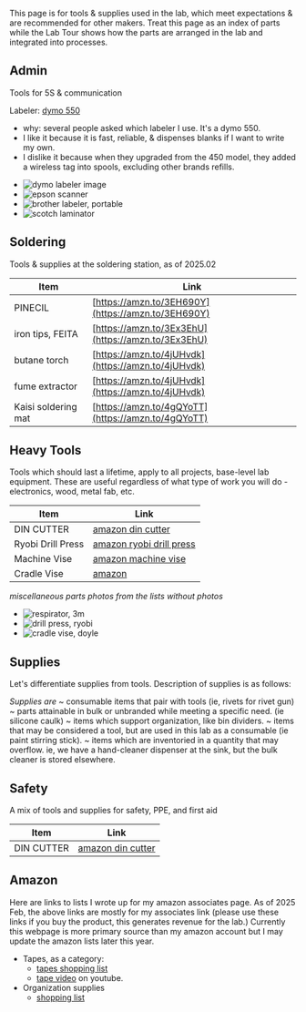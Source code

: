 This page is for tools & supplies used in the lab, which meet expectations & are recommended for other makers.  Treat this page as an index of parts while the Lab Tour shows how the parts are arranged in the lab and integrated into processes.

## Admin
Tools for 5S & communication

Labeler: [dymo 550](https://amzn.to/3Zqdt9n)
* why: several people asked which labeler I use.  It's a dymo 550.
* I like it because it is fast, reliable, & dispenses blanks if I want to write my own.
* I dislike it because when they upgraded from the 450 model, they added a wireless tag into spools, excluding other brands refills.

- ![dymo labeler image](img/img_dymoPrinter.jpg)
- ![epson scanner](img/img_epsonScanner.jpg)
- ![brother labeler, portable](img/img_brotherLabeler.jpg)
- ![scotch laminator](img/img_scotchLaminator.jpg)

## Soldering
Tools & supplies at the soldering station, as of 2025.02

| Item                | Link |
| ------------------- | -------------------------------------------------- |
| PINECIL             | [https://amzn.to/3EH690Y](https://amzn.to/3EH690Y) |
| iron tips, FEITA    | [https://amzn.to/3Ex3EhU](https://amzn.to/3Ex3EhU) |
| butane torch        | [https://amzn.to/4jUHvdk](https://amzn.to/4jUHvdk) |
| fume extractor      | [https://amzn.to/4jUHvdk](https://amzn.to/4jUHvdk) |
| Kaisi soldering mat | [https://amzn.to/4gQYoTT](https://amzn.to/4gQYoTT) |

## Heavy Tools

Tools which should last a lifetime, apply to all projects, base-level lab equipment.  These are useful regardless of what type of work you will do - electronics, wood, metal fab, etc.

| Item                | Link |
| ------------------- | -------------------------------------------------- |
| DIN CUTTER          | [amazon din cutter](https://amzn.to/437Bm7Z) |
| Ryobi Drill Press   | [amazon ryobi drill press](https://amzn.to/4i7qPOf)
| Machine Vise        | [amazon machine vise](https://amzn.to/43fRzrs) |
| Cradle Vise         | [amazon]([https://amzn.to/41fviYi) |

_miscellaneous parts photos from the lists without photos_
- ![respirator, 3m](img/img_respirator3m.jpg)
- ![drill press, ryobi](img/img_ryobiDrillPress.jpg)
- ![cradle vise, doyle](img/img_cradleVise.jpg)

## Supplies
Let's differentiate supplies from tools.  Description of supplies is as follows:

*Supplies are*
~ consumable items that pair with tools (ie, rivets for rivet gun)
~ parts attainable in bulk or unbranded while meeting a specific need. (ie silicone caulk)
~ items which support organization, like bin dividers.
~ items that may be considered a tool, but are used in this lab as a consumable (ie paint stirring stick). 
~ items which are inventoried in a quantity that may overflow.  ie, we have a hand-cleaner dispenser at the sink, but the bulk cleaner is stored elsewhere.

## Safety

A mix of tools and supplies for safety, PPE, and first aid

| Item                | Link |
| ------------------- | -------------------------------------------------- |
| DIN CUTTER          | [amazon din cutter](https://amzn.to/437Bm7Z) |


## Amazon
Here are links to lists I wrote up for my amazon associates page.  As of 2025 Feb, the above links are mostly for my associates link (please use these links if you buy the product, this generates revenue for the lab.)  Currently this webpage is more primary source than my amazon account but I may update the amazon lists later this year.

* Tapes, as a category:
  * [tapes shopping list](https://www.amazon.com/shop/davidmalawey/list/23JC56RVU5QCD?ref_=cm_sw_r_cp_ud_aipsflist_QDTS3XMR324V5SRFJWMD)
  * [tape video](https://youtu.be/W0sAR_jI4b8) on youtube.
* Organization supplies
  * [shopping list](https://www.amazon.com/shop/davidmalawey/list/3WYDWTJG1O2?ref_=cm_sw_r_cp_ud_aipsflist_QDTS3XMR324V5SRFJWMD_1)   
